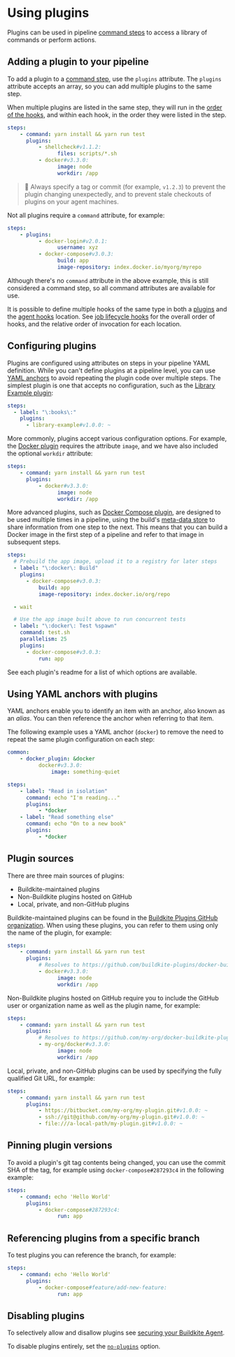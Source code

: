 # Using plugins

Plugins can be used in pipeline [command steps](/docs/pipelines/command-step) to access a library of commands or perform actions.

## Adding a plugin to your pipeline

To add a plugin to a [command step](/docs/pipelines/command-step), use the `plugins` attribute. The `plugins` attribute accepts an array, so you can add multiple plugins to the same step.

When multiple plugins are listed in the same step, they will run in the [order of the hooks](/docs/agent/v3/hooks#job-lifecycle-hooks), and within each hook, in the order they were listed in the step.

```yml
steps:
    - command: yarn install && yarn run test
      plugins:
          - shellcheck#v1.1.2:
                files: scripts/*.sh
          - docker#v3.3.0:
                image: node
                workdir: /app
```

> 📘
> Always specify a tag or commit (for example, <code>v1.2.3</code>) to prevent the plugin changing unexpectedly, and to prevent stale checkouts of plugins on your agent machines.

Not all plugins require a `command` attribute, for example:

```yml
steps:
    - plugins:
          - docker-login#v2.0.1:
                username: xyz
          - docker-compose#v3.0.3:
                build: app
                image-repository: index.docker.io/myorg/myrepo
```

Although there's no `command` attribute in the above example, this is still
considered a command step, so all command attributes are available for use.

It is possible to define multiple hooks of the same type in both a
[plugins](/docs/agent/v3/hooks#hook-locations-plugin-hooks) and the
[agent hooks](/docs/agent/v3/hooks#hook-locations-agent-hooks) location.
See [job lifecycle hooks](/docs/agent/v3/hooks#job-lifecycle-hooks)
for the overall order of hooks, and the relative order of invocation for each
location.

## Configuring plugins

Plugins are configured using attributes on steps in your pipeline YAML definition. While you can't define plugins at a pipeline level, you can use [YAML anchors](/docs/plugins/using#using-yaml-anchors-with-plugins) to avoid repeating the plugin code over multiple steps. The simplest plugin is one that accepts no configuration, such as the [Library Example plugin](https://github.com/buildkite-plugins/library-example-buildkite-plugin):

```yml
steps:
  - label: "\:books\:"
    plugins:
      - library-example#v1.0.0: ~
```

More commonly, plugins accept various configuration options. For example, the [Docker plugin](https://github.com/buildkite-plugins/docker-buildkite-plugin) requires the attribute `image`, and we have also included the optional `workdir` attribute:

```yml
steps:
    - command: yarn install && yarn run test
      plugins:
          - docker#v3.3.0:
                image: node
                workdir: /app
```

More advanced plugins, such as [Docker Compose plugin](\https://github.com/buildkite-plugins/docker-compose-buildkite-plugin), are designed to be used multiple times in a pipeline, using the build's [meta-data store](/docs/pipelines/build-meta-data) to share information from one step to the next. This means that you can build a Docker image in the first step of a pipeline and refer to that image in subsequent steps.

```yml
steps:
  # Prebuild the app image, upload it to a registry for later steps
  - label: "\:docker\: Build"
    plugins:
      - docker-compose#v3.0.3:
          build: app
          image-repository: index.docker.io/org/repo

  - wait

  # Use the app image built above to run concurrent tests
  - label: "\:docker\: Test %spawn"
    command: test.sh
    parallelism: 25
    plugins:
      - docker-compose#v3.0.3:
          run: app
```

See each plugin's readme for a list of which options are available.

## Using YAML anchors with plugins

YAML anchors enable you to identify an item with an anchor, also known as an _alias_. You can then reference the anchor when referring to that item.

The following example uses a YAML anchor (`docker`) to remove the need to repeat the same plugin configuration on each step:

```yml
common:
    - docker_plugin: &docker
          docker#v3.3.0:
              image: something-quiet

steps:
    - label: "Read in isolation"
      command: echo "I'm reading..."
      plugins:
          - *docker
    - label: "Read something else"
      command: echo "On to a new book"
      plugins:
          - *docker
```

## Plugin sources

There are three main sources of plugins:

-   Buildkite-maintained plugins
-   Non-Buildkite plugins hosted on GitHub
-   Local, private, and non-GitHub plugins

Buildkite-maintained plugins can be found in the [Buildkite Plugins GitHub organization](https://github.com/buildkite-plugins). When using these plugins, you can refer to them using only the name of the plugin, for example:

```yml
steps:
    - command: yarn install && yarn run test
      plugins:
          # Resolves to https://github.com/buildkite-plugins/docker-buildkite-plugin
          - docker#v3.3.0:
                image: node
                workdir: /app
```

Non-Buildkite plugins hosted on GitHub require you to include the GitHub user or organization name as well as the plugin name, for example:

```yml
steps:
    - command: yarn install && yarn run test
      plugins:
          # Resolves to https://github.com/my-org/docker-buildkite-plugin
          - my-org/docker#v3.3.0:
                image: node
                workdir: /app
```

Local, private, and non-GitHub plugins can be used by specifying the fully qualified Git URL, for example:

```yml
steps:
    - command: yarn install && yarn run test
      plugins:
          - https://bitbucket.com/my-org/my-plugin.git#v1.0.0: ~
          - ssh://git@github.com/my-org/my-plugin.git#v1.0.0: ~
          - file:///a-local-path/my-plugin.git#v1.0.0: ~
```

## Pinning plugin versions

To avoid a plugin's git tag contents being changed, you can use the commit SHA of the tag, for example using `docker-compose#287293c4` in the following example:

```yml
steps:
    - command: echo 'Hello World'
      plugins:
          - docker-compose#287293c4:
                run: app
```

## Referencing plugins from a specific branch

To test plugins you can reference the branch, for example:

```yml
steps:
    - command: echo 'Hello World'
      plugins:
          - docker-compose#feature/add-new-feature:
                run: app
```

## Disabling plugins

To selectively allow and disallow plugins see [securing your Buildkite Agent](/docs/agent/v3/securing#allowing-a-list-of-plugins).

To disable plugins entirely, set the [`no-plugins`](/docs/agent/v3/configuration#no-plugins)
option.
